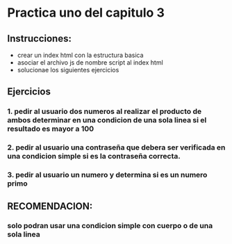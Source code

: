 # Practica uno del capitulo 3

## Instrucciones:
- crear un index html con la estructura basica
- asociar el archivo js de nombre script al index html
- solucionae los siguientes ejercicios
## Ejercicios
### 1. pedir al usuario dos numeros al realizar el producto de ambos determinar en una condicion de una sola linea si el resultado es mayor a 100
### 2. pedir al usuario una contraseña que debera ser verificada en una condicion simple si es la contraseña correcta.
### 3. pedir al usuario un numero y determina si es un numero primo
## RECOMENDACION:
### solo podran usar una condicion simple con cuerpo o de una sola linea